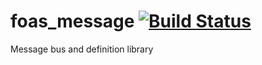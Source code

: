 # foas_message [![Build Status](https://travis-ci.org/FantasticOnAStick/foas_message.svg?branch=master)](https://travis-ci.org/FantasticOnAStick/foas_message)

Message bus and definition library
